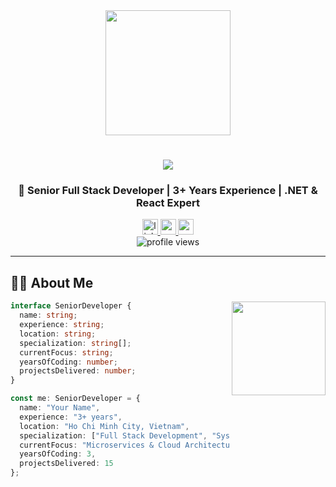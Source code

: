 <div align="center">
  <img height="200" src="https://user-images.githubusercontent.com/74038190/225813708-98b745f2-7d22-48cf-9150-083f1b00d6c9.gif"  />
</div>

<h1 align="center">
  <img src="https://readme-typing-svg.herokuapp.com/?font=Righteous&size=35&center=true&vCenter=true&width=500&height=70&duration=4000&lines=Hi+There!+👋;I'm+[Your+Name]!;Senior+Full+Stack+Developer!;" />
</h1>

<h3 align="center">🚀 Senior Full Stack Developer | 3+ Years Experience | .NET & React Expert</h3>

<div align="center">
  <a href="https://www.linkedin.com/in/your-profile/" target="_blank">
    <img src="https://img.shields.io/static/v1?message=LinkedIn&logo=linkedin&label=&color=0077B5&logoColor=white&labelColor=&style=for-the-badge" height="25" alt="linkedin logo"  />
  </a>
  <a href="mailto:your-email@example.com">
    <img src="https://img.shields.io/static/v1?message=Gmail&logo=gmail&label=&color=D14836&logoColor=white&labelColor=&style=for-the-badge" height="25" alt="gmail logo"  />
  </a>
  <a href="https://your-portfolio.com" target="_blank">
    <img src="https://img.shields.io/static/v1?message=Portfolio&logo=todoist&label=&color=E44C30&logoColor=white&labelColor=&style=for-the-badge" height="25" alt="portfolio logo"  />
  </a>
</div>

<div align="center">
  <img src="https://komarev.com/ghpvc/?username=your-username&label=Profile%20views&color=0e75b6&style=flat" alt="profile views" />
</div>

---

## 👨‍💻 About Me

<img align="right" height="150" src="https://user-images.githubusercontent.com/74038190/229223263-cf2e4b07-2615-4f87-9c38-e37600f8381a.gif"  />

```typescript
interface SeniorDeveloper {
  name: string;
  experience: string;
  location: string;
  specialization: string[];
  currentFocus: string;
  yearsOfCoding: number;
  projectsDelivered: number;
}

const me: SeniorDeveloper = {
  name: "Your Name",
  experience: "3+ years",
  location: "Ho Chi Minh City, Vietnam",
  specialization: ["Full Stack Development", "System Architecture", "Team Leadership"],
  currentFocus: "Microservices & Cloud Architecture",
  yearsOfCoding: 3,
  projectsDelivered: 15
};
